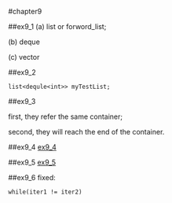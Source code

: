 #chapter9

##ex9_1
(a) list or forword_list;

(b) deque

(c) vector

##ex9_2
~~~
list<dequle<int>> myTestList;
~~~

##ex9_3

first, they refer the same container;

second, they will reach the end of the container.

##ex9_4
[ex9_4](https://github.com/suisuihan/cpp-primer/blob/master/chapter9/ex9_4.h)

##ex9_5
[ex9_5](https://github.com/suisuihan/cpp-primer/blob/master/chapter9/ex9_5.h)

##ex9_6
fixed:
~~~
while(iter1 != iter2)
~~~